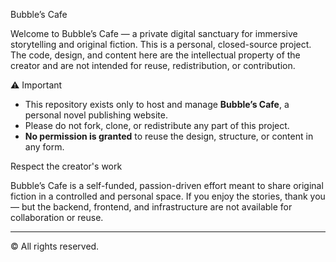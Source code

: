 Bubble’s Cafe

Welcome to Bubble’s Cafe — a private digital sanctuary for immersive storytelling and original fiction. This is a personal, closed-source project. The code, design, and content here are the intellectual property of the creator and are not intended for reuse, redistribution, or contribution.

⚠️ Important

- This repository exists only to host and manage **Bubble’s Cafe**, a personal novel publishing website.
- Please do not fork, clone, or redistribute any part of this project.
- **No permission is granted** to reuse the design, structure, or content in any form.

Respect the creator's work

Bubble’s Cafe is a self-funded, passion-driven effort meant to share original fiction in a controlled and personal space. If you enjoy the stories, thank you — but the backend, frontend, and infrastructure are not available for collaboration or reuse.

---

© All rights reserved.
